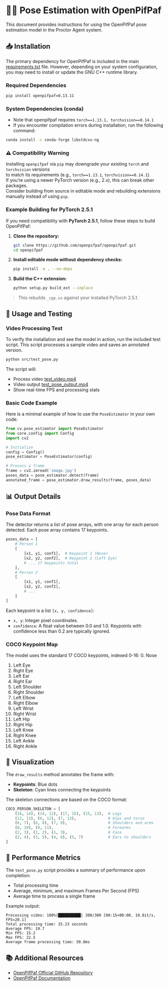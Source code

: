 # 🤸‍♂️ Pose Estimation with OpenPifPaf

This document provides instructions for using the OpenPifPaf pose estimation model in the Proctor Agent system.

## 📥 Installation

The primary dependency for OpenPifPaf is included in the main [requirements.txt](/requirements.txt) file. However, depending on your system configuration, you may need to install or update the GNU C++ runtime library.

### Required Dependencies
``` bash
pip install openpifpaf=0.13.11
```

### System Dependencies (conda)
- Note that openpifpaf requires `torch==1.13.1, torchvision==0.14.1`
- If you encounter compilation errors during installation, run the following command:
```bash
conda install -c conda-forge libstdcxx-ng
```

### ⚠️ Compatibility Warning
Installing `openpifpaf` via `pip` may downgrade your existing `torch` and `torchvision` versions  
to match its requirements (e.g., `torch==1.13.1`, `torchvision==0.14.1`).  
If you’re using a newer PyTorch version (e.g., 2.x), this can break other packages.  
Consider building from source in editable mode and rebuilding extensions manually instead of using `pip`.

### Example Building for PyTorch 2.5.1

If you need compatibility with **PyTorch 2.5.1**, follow these steps to build OpenPifPaf:

1. **Clone the repository:**
   ```bash
   git clone https://github.com/openpifpaf/openpifpaf.git
   cd openpifpaf
   ```

3. **Install editable mode without dependency checks:**
   ```bash
   pip install -e . --no-deps
   ```

4. **Build the C++ extension:**
   ```bash
   python setup.py build_ext --inplace
   ```

> This rebuilds `_cpp.so` against your installed PyTorch 2.5.1.

## 🧪 Usage and Testing

### Video Processing Test
To verify the installation and see the model in action, run the included test script. This script processes a sample video and saves an annotated version.

```bash
python src/test_pose.py
```

The script will:
- Process video [test_video.mp4](data/videos/test_video.mp4)
- Video output [test_pose_output.mp4](`data/output/test_pose_output.mp4)
- Show real-time FPS and processing stats

### Basic Code Example
Here is a minimal example of how to use the `PoseEstimator` in your own code:
```python
from cv.pose_estimator import PoseEstimator
from core.config import Config
import cv2

# Initialize
config = Config()
pose_estimator = PoseEstimator(config)

# Process a frame
frame = cv2.imread('image.jpg')
poses_data = pose_estimator.detect(frame)
annotated_frame = pose_estimator.draw_results(frame, poses_data)
```

## 📊 Output Details

### Pose Data Format
The detector returns a list of pose arrays, with one array for each person detected. Each pose array contains 17 keypoints.

```python
poses_data = [
    # Person 1
    [
        [x1, y1, conf1],  # Keypoint 1 (Nose)
        [x2, y2, conf2],  # Keypoint 2 (Left Eye)
        # ... 17 keypoints total
    ],
    # Person 2
    [
        [x1, y1, conf1],
        [x2, y2, conf2],
        # ...
    ]
]
```
Each keypoint is a list `[x, y, confidence]`:
- `x, y`: Integer pixel coordinates.
- `confidence`: A float value between 0.0 and 1.0. Keypoints with confidence less than 0.2 are typically ignored.

### COCO Keypoint Map
The model uses the standard 17 COCO keypoints, indexed 0-16:
0. Nose
1. Left Eye
2. Right Eye
3. Left Ear
4. Right Ear
5. Left Shoulder
6. Right Shoulder
7. Left Elbow
8. Right Elbow
9. Left Wrist
10. Right Wrist
11. Left Hip
12. Right Hip
13. Left Knee
14. Right Knee
15. Left Ankle
16. Right Ankle

## 🎨 Visualization

The `draw_results` method annotates the frame with:
- **Keypoints**: Blue dots
- **Skeleton**: Cyan lines connecting the keypoints

The skeleton connections are based on the COCO format:
```python
COCO_PERSON_SKELETON = [
    (16, 14), (14, 12), (17, 15), (15, 13),  # Legs
    (12, 13), (6, 12), (7, 13),              # Hips and torso
    (6, 7), (6, 8), (7, 9),                  # Shoulders and arms
    (8, 10), (9, 11),                        # Forearms
    (2, 3), (1, 2), (1, 3),                  # Face
    (2, 4), (3, 5), (4, 6), (5, 7)           # Ears to shoulders
]
```

## 🚀 Performance Metrics

The `test_pose.py` script provides a summary of performance upon completion:
- Total processing time
- Average, minimum, and maximum Frames Per Second (FPS)
- Average time to process a single frame

Example output:
```
Processing video: 100%|██████████| 300/300 [00:15<00:00, 19.8it/s, FPS=20.1]
Total processing time: 15.23 seconds
Average FPS: 19.7
Min FPS: 15.2
Max FPS: 22.5
Average frame processing time: 50.8ms
```

## 📚 Additional Resources

- [OpenPifPaf Official GitHub Repository](https://github.com/openpifpaf/openpifpaf)
- [OpenPifPaf Documentation](https://openpifpaf.github.io/intro.html)